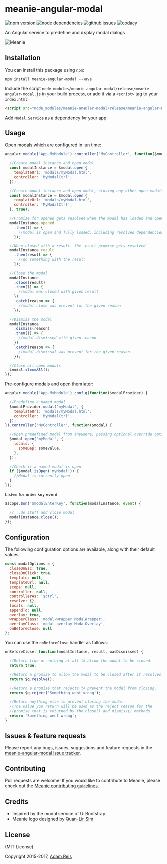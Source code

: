 # meanie-angular-modal

[![npm version](https://img.shields.io/npm/v/meanie-angular-modal.svg)](https://www.npmjs.com/package/meanie-angular-modal)
[![node dependencies](https://david-dm.org/meanie/angular-modal.svg)](https://david-dm.org/meanie/angular-modal)
[![github issues](https://img.shields.io/github/issues/meanie/angular-modal.svg)](https://github.com/meanie/angular-modal/issues)
[![codacy](https://img.shields.io/codacy/51a759324f3f4fd69de66047696bc18b.svg)](https://www.codacy.com/app/meanie/angular-modal)


An Angular service to predefine and display modal dialogs

![Meanie](https://raw.githubusercontent.com/meanie/meanie/master/meanie-logo-full.png)

## Installation

You can install this package using `npm`:

```shell
npm install meanie-angular-modal --save
```

Include the script `node_modules/meanie-angular-modal/release/meanie-angular-modal.js` in your build process, or add it via a `<script>` tag to your `index.html`:

```html
<script src="node_modules/meanie-angular-modal/release/meanie-angular-modal.js"></script>
```

Add `Modal.Service` as a dependency for your app.

## Usage

Open modals which are configured in run time:

```js
angular.module('App.MyModule').controller('MyController', function($modal) {

  //Create modal instance and open modal
  const modalInstance = $modal.open({
    templateUrl: 'modals/myModal.html',
    controller: 'MyModalCtrl',
  });

  //Create modal instance and open modal, closing any other open modals
  const modalInstance = $modal.open({
    templateUrl: 'modals/myModal.html',
    controller: 'MyModalCtrl',
  }, true);

  //Promise for opened gets resolved when the modal has loaded and opened successfully
  modalInstance.opened
    .then(() => {
      //modal is open and fully loaded, including resolved dependencies
    });

  //When closed with a result, the result promise gets resolved
  modalInstance.result
    .then(result => {
      //do something with the result
    });

  //Close the modal
  modalInstance
    .close(result)
    .then(() => {
      //modal was closed with given result
    })
    .catch(reason => {
      //modal close was prevent for the given reason
    });

  //Dismiss the modal
  modalInstance
    .dismiss(reason)
    .then(() => {
      //modal dismissed with given reason
    })
    .catch(reason => {
      //modal dismissal was prevent for the given reason
    });

  //Close all open modals
  $modal.closeAll();
});
```

Pre-configure modals and open them later:

```js
angular.module('App.MyModule').config(function($modalProvider) {

  //Predefine a named modal
  $modalProvider.modal('myModal', {
    templateUrl: 'modals/myModal.html',
    controller: 'MyModalCtrl',
  });
}).controller('MyController', function($modal) {

  //Open predefined modal from anywhere, passing optional override options
  $modal.open('myModal', {
    locals: {
      someDep: someValue,
    },
  });

  //Check if a named modal is open
  if ($modal.isOpen('myModal')) {
    //Modal is currently open
  }
});
```

Listen for enter key event

```js
$scope.$on('$modalEnterKey', function(modalInstance, event) {

  //...do stuff and close modal
  modalInstance.close();
});
```

## Configuration

The following configuration options are available, along with their default values:

```js
const modalOptions = {
  closeOnEsc: true,
  closeOnClick: true,
  template: null,
  templateUrl: null,
  scope: null,
  controller: null,
  controllerAs: '$ctrl',
  resolve: {},
  locals: null,
  appendTo: null,
  overlay: true,
  wrapperClass: 'modal-wrapper ModalWrapper',
  overlayClass: 'modal-overlay ModalOverlay',
  onBeforeClose: null
};
```

You can use the `onBeforeClose` handler as follows:

```js
onBeforeClose: function(modalInstance, result, wasDismissed) {

  //Return true or nothing at all to allow the modal to be closed.
  return true;

  //Return a promise to allow the modal to be closed after it resolves.
  return $q.resolve();

  //Return a promise that rejects to prevent the modal from closing.
  return $q.reject('Something went wrong');

  //Return anything else to prevent closing the modal.
  //The value you return will be used as the reject reason for the
  //promise that is returned by the close() and dismiss() methods.
  return 'Something went wrong';
}
```

## Issues & feature requests

Please report any bugs, issues, suggestions and feature requests in the [meanie-angular-modal issue tracker](https://github.com/meanie/angular-modal/issues).

## Contributing

Pull requests are welcome! If you would like to contribute to Meanie, please check out the [Meanie contributing guidelines](https://github.com/meanie/meanie/blob/master/CONTRIBUTING.md).

## Credits

* Inspired by the modal service of UI Bootstrap.
* Meanie logo designed by [Quan-Lin Sim](mailto:quan.lin.sim+meanie@gmail.com)

## License

(MIT License)

Copyright 2015-2017, [Adam Reis](http://adam.reis.nz)
